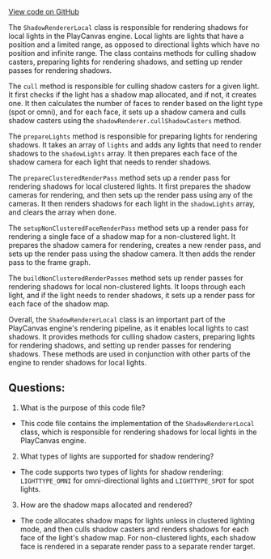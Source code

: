 [View code on GitHub](https://github.com/playcanvas/engine/src/scene/renderer/shadow-renderer-local.js)

The `ShadowRendererLocal` class is responsible for rendering shadows for local lights in the PlayCanvas engine. Local lights are lights that have a position and a limited range, as opposed to directional lights which have no position and infinite range. The class contains methods for culling shadow casters, preparing lights for rendering shadows, and setting up render passes for rendering shadows.

The `cull` method is responsible for culling shadow casters for a given light. It first checks if the light has a shadow map allocated, and if not, it creates one. It then calculates the number of faces to render based on the light type (spot or omni), and for each face, it sets up a shadow camera and culls shadow casters using the `shadowRenderer.cullShadowCasters` method.

The `prepareLights` method is responsible for preparing lights for rendering shadows. It takes an array of `lights` and adds any lights that need to render shadows to the `shadowLights` array. It then prepares each face of the shadow camera for each light that needs to render shadows.

The `prepareClusteredRenderPass` method sets up a render pass for rendering shadows for local clustered lights. It first prepares the shadow cameras for rendering, and then sets up the render pass using any of the cameras. It then renders shadows for each light in the `shadowLights` array, and clears the array when done.

The `setupNonClusteredFaceRenderPass` method sets up a render pass for rendering a single face of a shadow map for a non-clustered light. It prepares the shadow camera for rendering, creates a new render pass, and sets up the render pass using the shadow camera. It then adds the render pass to the frame graph.

The `buildNonClusteredRenderPasses` method sets up render passes for rendering shadows for local non-clustered lights. It loops through each light, and if the light needs to render shadows, it sets up a render pass for each face of the shadow map.

Overall, the `ShadowRendererLocal` class is an important part of the PlayCanvas engine's rendering pipeline, as it enables local lights to cast shadows. It provides methods for culling shadow casters, preparing lights for rendering shadows, and setting up render passes for rendering shadows. These methods are used in conjunction with other parts of the engine to render shadows for local lights.
## Questions: 
 1. What is the purpose of this code file?
- This code file contains the implementation of the `ShadowRendererLocal` class, which is responsible for rendering shadows for local lights in the PlayCanvas engine.

2. What types of lights are supported for shadow rendering?
- The code supports two types of lights for shadow rendering: `LIGHTTYPE_OMNI` for omni-directional lights and `LIGHTTYPE_SPOT` for spot lights.

3. How are the shadow maps allocated and rendered?
- The code allocates shadow maps for lights unless in clustered lighting mode, and then culls shadow casters and renders shadows for each face of the light's shadow map. For non-clustered lights, each shadow face is rendered in a separate render pass to a separate render target.